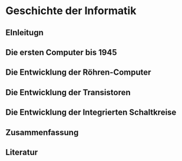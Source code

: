 # Geschichte der Informatik

## EInleitugn 

## Die ersten Computer bis 1945

## Die Entwicklung der Röhren-Computer

## Die Entwicklung der Transistoren

## Die Entwicklung der Integrierten Schaltkreise

## Zusammenfassung 

## Literatur